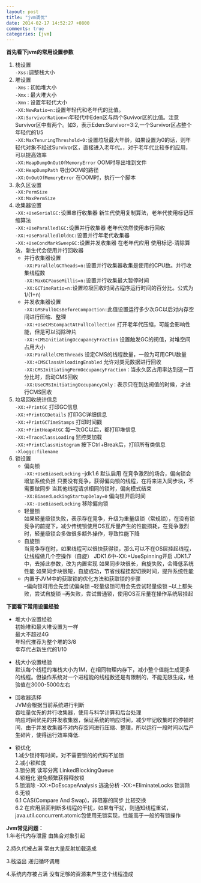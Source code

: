 ```yaml
---
layout: post
title: "jvm调优"
date: 2014-02-17 14:52:27 +0800
comments: true
categories: [jvm]
---
```

**首先看下jvm的常用设置参数**  

1. 栈设置   
`-Xss:`调整栈大小  
2. 堆设置  
`-Xms：`初始堆大小  
`-Xmx：`最大堆大小  
`-Xmn：`设置年轻代大小   
`-XX:NewRatio=n:`设置年轻代和老年代的比值。  
`-XX:SurvivorRation=n`年轻代中Eden区与两个Suvivor区的比值。注意Survivor区中有两个。如3，表示Eden:Survivor=3:2,一个Survivor区占整个年轻代的1/5  
`-XX:MaxTenuringThreshold=0:`设置垃圾最大年龄，如果设置为0的话，则年轻代对象不经过Survivor区，直接进入老年代。，对于老年代比较多的应用，可以提高效率  
`-XX:HeapDumpOnOutOfMemoryError` OOM时导出堆到文件  
`-XX:HeapDumpPath` 导出OOM的路径  
`-XX:OnOutOfMemoryError` 在OOM时，执行一个脚本  
3.  永久区设置  
`-XX:PermSize`  
`-XX:MaxPermSize`
4. 收集器设置   
`-XX:+UseSerialGC:`设置串行收集器 新生代使用复制算法，老年代使用标记压缩算法  
`-XX:+UseParalledlGC:`设置并行收集器 老年代依然使用串行回收  
`-XX:+UseParalledlOldGC:`设置并行年老代收集器  
`-XX:+UseConcMarkSweepGC:`设置并发收集器 在老年代应用 使用标记-清除算法，新生代会使用并行回收器  
    * 并行收集器设置  
`-XX:ParallelGCTheads=n:`设置并行收集器收集是使用的CPU数。并行收集线程数  
`-XX:MaxGCPauseMillis=n:`设置并行收集最大暂停时间  
`-XX:GCTimeRatio=n:`设置垃圾回收时间占程序运行时间的百分比。公式为1/(1+n)  
    * 并发收集器设置  
`-XX:GMSFullGCsBeforeCompaction:`此值设置运行多少次GC以后对内存空间进行压缩、整理  
`-XX:+UseCMSCompactAtFullCollection` 打开老年代压缩，可能会影响性能，但是可以消除碎片  
`-XX:+CMSInitiatingOccupancyFraction` 设置触发GC的阀值，对堆空间占用大小  
`-XX:ParallelCMSThreads` 设定CMS的线程数量，一般为可用CPU数量  
`-XX:+CMSClassUnloadingEnabled` 允许对类元数据进行回收  
`-XX:CMSInitiatingPermOccupancyFraction：`当永久区占用率达到这一百分比时，启动CMS回收  
`-XX:UseCMSInitiatingOccupancyOnly：`表示只在到达阀值的时候，才进行CMS回收  
5. 垃圾回收统计信息  
`-XX:+PrintGC` 打印GC信息  
`-XX:+PrintGCDetails` 打印GC详细信息  
`-XX:+PrintGCTimeStamps` 打印时间戳  
`-XX:+PrintHeapAtGC` 每一次GC以后，都打印堆信息  
`-XX:+TraceClassLoading` 监控类加载  
`-XX:+PrintClassHistogram` 按下Ctrl+Break后，打印所有类信息  
`-Xloggc:filename`  
6. 锁设置  
   - 偏向锁  
`-XX:+UseBiasedLocking`  –jdk1.6 默认启用 在竞争激烈的场合，偏向锁会增加系统负担 
只要没有竞争，获得偏向锁的线程，在将来进入同步块，不需要做同步
当其他线程请求相同的锁时，偏向模式结束  
`-XX:BiasedLockingStartupDelay=0` 偏向锁开启时间  
`-XX:-UseBiasedLocking` 移除偏向锁  
   - 轻量锁  
如果轻量级锁失败，表示存在竞争，升级为重量级锁（常规锁），在没有锁竞争的前提下，减少传统锁使用OS互斥量产生的性能损耗，在竞争激烈时，轻量级锁会多做很多额外操作，导致性能下降  
   - 自旋锁  
当竞争存在时，如果线程可以很快获得锁，那么可以不在OS层挂起线程，让线程做几个空操作（自旋）
JDK1.6中-XX:+UseSpinning开启
JDK1.7中，去掉此参数，改为内置实现
如果同步块很长，自旋失败，会降低系统性能
如果同步块很短，自旋成功，节省线程挂起切换时间，提升系统性能  
   - 内置于JVM中的获取锁的优化方法和获取锁的步骤  
–偏向锁可用会先尝试偏向锁
–轻量级锁可用会先尝试轻量级锁
–以上都失败，尝试自旋锁
–再失败，尝试普通锁，使用OS互斥量在操作系统层挂起

**下面看下常用设置经验**
<!-- more -->
- 堆大小设置经验  
初始堆和最大堆设置为一样  
最大不超过4G  
年轻代推荐为整个堆的3/8  
幸存代占新生代的1/10   

- 栈大小设置经验  
默认每个线程的堆栈大小为1M，在相同物理内存下，减小整个值能生成更多的线程。但操作系统对一个进程能的线程数还是有限制的，不能无限生成，经验值在3000-5000左右
- 回收器选择  
JVM会根据当前系统进行判断  
吞吐量优先的并行收集器，使用与科学计算和后台处理  
响应时间优先的并发收集器，保证系统的响应时间，减少牢记收集时的停顿时间，由于并发收集器不对内存空间进行压缩、整理，所以运行一段时间以后产生碎片，使得运行效率降低.

- 锁优化  
1.减少锁持有时间，对不需要锁的的代码不加锁  
2.减小锁粒度   
3.锁分离 读写分离 LinkedBlockingQueue  
4.锁粗化 避免频繁获得释放锁  
5.锁消除  -XX:+DoEscapeAnalysis 逃逸分析  -XX:+EliminateLocks 锁消除  
6.无锁   
	6.1 CAS(Compare And Swap)，非阻塞的同步 比较交换  
 	6.2 在应用层面判断多线程的干扰，如果有干扰，则通知线程重试，java.util.concurrent.atomic包使用无锁实现，性能高于一般的有锁操作

**Jvm常见问题：**  
1.年老代内存泄露
由集合对象引起

2.持久代被占满
常由大量反射加载造成

3.栈溢出
递归循环调用

4.系统内存被占满
没有足够的资源来产生这个线程造成
